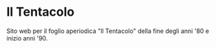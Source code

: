 # Il Tentacolo

Sito web per il foglio aperiodica "Il Tentacolo" della fine degli anni '80 e inizio anni '90.

